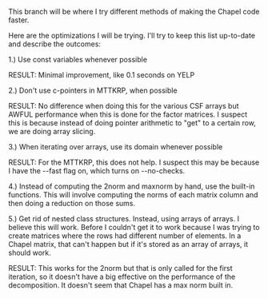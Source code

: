 This branch will be where I try different methods of making the Chapel code faster.

Here are the optimizations I will be trying. I'll try to keep this list up-to-date and
describe the outcomes:

1.) Use const variables whenever possible

RESULT: Minimal improvement, like 0.1 seconds on YELP

2.) Don't use c-pointers in MTTKRP, when possible

RESULT: No difference when doing this for the various CSF arrays but AWFUL performance
when this is done for the factor matrices. I suspect this is because instead of doing
pointer arithmetic to "get" to a certain row, we are doing array slicing.

3.) When iterating over arrays, use its domain whenever possible

RESULT: For the MTTKRP, this does not help. I suspect this may be because I have the --fast flag on,
which turns on --no-checks.

4.) Instead of computing the 2norm and maxnorm by hand, use the built-in
    functions. This will involve computing the norms of each matrix column and
    then doing a reduction on those sums.

5.) Get rid of nested class structures. Instead, using arrays of arrays. I believe this
will work. Before I couldn't get it to work because I was trying to create matrices where
the rows had different number of elements. In a Chapel matrix, that can't happen but if it's
stored as an array of arrays, it should work.

RESULT: This works for the 2norm but that is only called for the first iteration, so it doesn't
have a big effective on the performance of the decomposition. It doesn't seem that Chapel has a
max norm built in.

